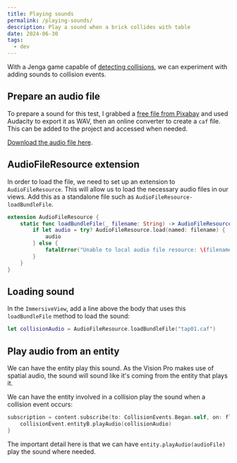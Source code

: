 ```yaml
---
title: Playing sounds
permalink: /playing-sounds/
description: Play a sound when a brick collides with table
date: 2024-06-30
tags:
  - dev
---
```


With a Jenga game capable of [detecting collisions](/detecting-collisions/), we can experiment with adding sounds to collision events.

## Prepare an audio file

To prepare a sound for this test, I grabbed a [free file from Pixabay](https://pixabay.com/sound-effects/search/jenga%20piece/) and used Audacity to export it as WAV, then an online converter to create a `caf` file. This can be added to the project and accessed when needed.

[Download the audio file here](https://files.vision.rodeo/sounds/tap01.caf).

## AudioFileResource extension

In order to load the file, we need to set up an extension to `AudioFileResource`. This will allow us to load the necessary audio files in our views. Add this as a standalone file such as `AudioFileResource-loadBundleFile`.

```swift
extension AudioFileResource {
    static func loadBundleFile(_ filename: String) -> AudioFileResource {
        if let audio = try? AudioFileResource.load(named: filename) {
            audio
        } else {
            fatalError("Unable to local audio file resource: \(filename) from bundle.")
        }
    }
}
```

## Loading sound

In the `ImmersiveView`, add a line above the body that uses this `loadBundleFile` method to load the sound:

```swift
let collisionAudio = AudioFileResource.loadBundleFile("tap01.caf")
```

## Play audio from an entity

We can have the entity play this sound. As the Vision Pro makes use of spatial audio, the sound will sound like it's coming from the entity that plays it.

We can have the entity involved in a collision play the sound when a collision event occurs:

```swift
subscription = content.subscribe(to: CollisionEvents.Began.self, on: floor) { collisionEvent in
    collisionEvent.entityB.playAudio(collisionAudio)
}
```

The important detail here is that we can have `entity.playAudio(audioFile)` play the sound where needed.
